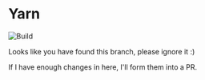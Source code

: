 # Yarn

![Build](https://img.shields.io/github/workflow/status/Grayray75/yarn/Build/1.8.9-ignore-this?label=Build)

Looks like you have found this branch, please ignore it :)

If I have enough changes in here, I'll form them into a PR.
